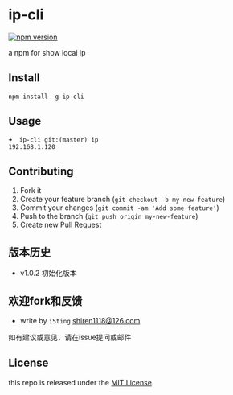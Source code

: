 # ip-cli

[![npm version](https://badge.fury.io/js/ip-cli.svg)](http://badge.fury.io/js/ip-cli)

a npm for show local ip

## Install

	npm install -g ip-cli
	
## Usage

	➜  ip-cli git:(master) ip
	192.168.1.120
	

## Contributing

1. Fork it
2. Create your feature branch (`git checkout -b my-new-feature`)
3. Commit your changes (`git commit -am 'Add some feature'`)
4. Push to the branch (`git push origin my-new-feature`)
5. Create new Pull Request

## 版本历史

- v1.0.2 初始化版本

## 欢迎fork和反馈

- write by `i5ting` shiren1118@126.com

如有建议或意见，请在issue提问或邮件

## License

this repo is released under the [MIT
License](http://www.opensource.org/licenses/MIT).
